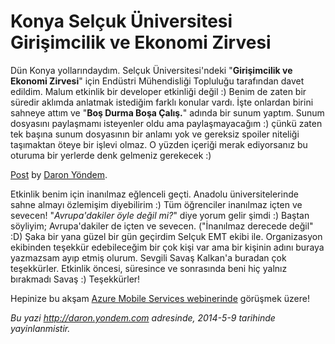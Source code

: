# Konya Selçuk Üniversitesi Girişimcilik ve Ekonomi Zirvesi 

Dün Konya yollarındaydım. Selçuk Üniversitesi'ndeki "**Girişimcilik ve
Ekonomi Zirvesi**" için Endüstri Mühendisliği Topluluğu tarafından davet
edildim. Malum etkinlik bir developer etkinliği değil :) Benim de zaten
bir süredir aklımda anlatmak istediğim farklı konular vardı. İşte
onlardan birini sahneye attım ve "**Boş Durma Boşa Çalış.**" adında bir
sunum yaptım. Sunum dosyasını paylaşmamı isteyenler oldu ama
paylaşmayacağım :) çünkü zaten tek başına sunum dosyasının bir anlamı
yok ve gereksiz spoiler niteliği taşımaktan öteye bir işlevi olmaz. O
yüzden içeriği merak ediyorsanız bu oturuma bir yerlerde denk gelmeniz
gerekecek :)

<div id="fb-root"></div> <script>(function(d, s, id) { var js, fjs = d.getElementsByTagName(s)[0]; if (d.getElementById(id)) return; js = d.createElement(s); js.id = id; js.src = "//connect.facebook.net/en_US/all.js#xfbml=1"; fjs.parentNode.insertBefore(js, fjs); }(document, 'script', 'facebook-jssdk'));</script>
<div class="fb-post" data-href="https://www.facebook.com/media/set/?set=a.785766928134542.1073741835.207889319255642&amp;type=1" data-width="750"><div class="fb-xfbml-parse-ignore"><a href="https://www.facebook.com/media/set/?set=a.785766928134542.1073741835.207889319255642&amp;type=1">Post</a> by <a href="https://www.facebook.com/daronyoendem">Daron Yöndem</a>.</div></div>

Etkinlik benim için inanılmaz eğlenceli geçti. Anadolu üniversitelerinde
sahne almayı özlemişim diyebilirim :) Tüm öğrenciler inanılmaz içten ve
sevecen! "*Avrupa'dakiler öyle değil mi?*" diye yorum gelir şimdi :)
Baştan söyliyim; Avrupa'dakiler de içten ve sevecen. ("İnanılmaz
derecede değil" :D) Şaka bir yana güzel bir gün geçirdim Selçuk EMT
ekibi ile. Organizasyon ekibinden teşekkür edebileceğim bir çok kişi var
ama bir kişinin adını buraya yazmazsam ayıp etmiş olurum. Sevgili Savaş
Kalkan'a buradan çok teşekkürler. Etkinlik öncesi, süresince ve
sonrasında beni hiç yalnız bırakmadı Savaş :) Teşekkürler!

Hepinize bu akşam [Azure Mobile Services
webinerinde](http://daron.yondem.com/tr/post/Azure_Mobile_Services_Webcast_9_Mayis)
görüşmek üzere!


*Bu yazi http://daron.yondem.com adresinde, 2014-5-9 tarihinde yayinlanmistir.*